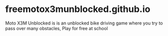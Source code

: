 # freemotox3munblocked.github.io
Moto X3M Unblocked is is an unblocked bike driving game where you try to pass over many obstacles, Play for free at school
